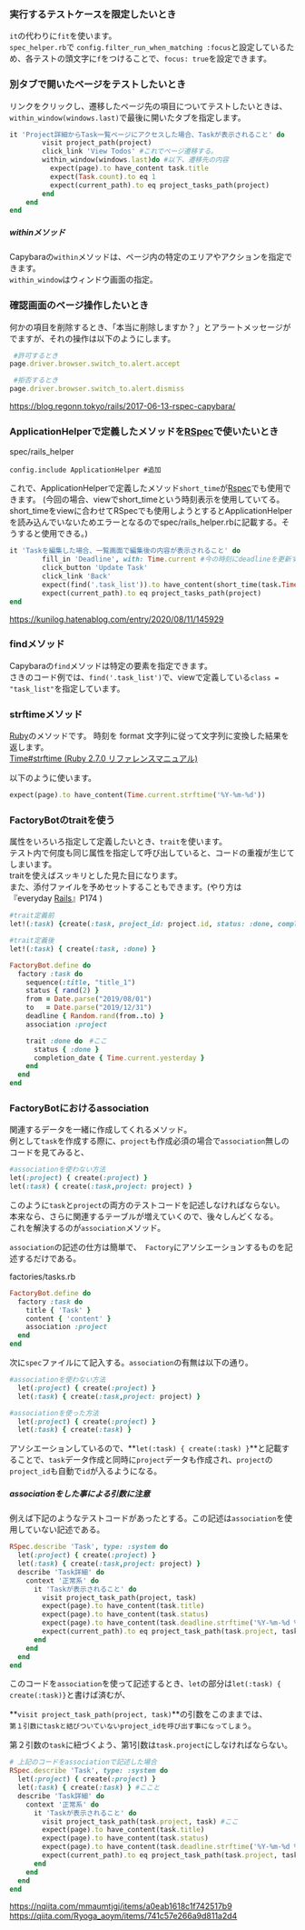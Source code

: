 
### 実行するテストケースを限定したいとき

`it`の代わりに`fit`を使います。  
`spec_helper.rb`で `config.filter_run_when_matching :focus`と設定しているため、各テストの頭文字に`f`をつけることで、`focus: true`を設定できます。

### 別タブで開いたページをテストしたいとき

リンクをクリックし、遷移したページ先の項目についてテストしたいときは、`within_window(windows.last)`で最後に開いたタブを指定します。

```ruby
it 'Project詳細からTask一覧ページにアクセスした場合、Taskが表示されること' do
        visit project_path(project)
        click_link 'View Todos' #これでページ遷移する。
        within_window(windows.last)do #以下、遷移先の内容
          expect(page).to have_content task.title
          expect(Task.count).to eq 1
          expect(current_path).to eq project_tasks_path(project)
        end
    end
end
```

##### withinメソッド
Capybaraの`within`メソッドは、ページ内の特定のエリアやアクションを指定できます。  
`within_window`はウィンドウ画面の指定。

### 確認画面のページ操作したいとき

何かの項目を削除するとき、「本当に削除しますか？」とアラートメッセージがでますが、それの操作は以下のようにします。

```ruby
 #許可するとき
page.driver.browser.switch_to.alert.accept 

 #拒否するとき
page.driver.browser.switch_to.alert.dismiss
```

https://blog.regonn.tokyo/rails/2017-06-13-rspec-capybara/


### ApplicationHelperで定義したメソッドを[RSpec](http://d.hatena.ne.jp/keyword/RSpec)で使いたいとき

spec/rails_helper
```
config.include ApplicationHelper #追加
```
これで、ApplicationHelperで定義したメソッド`short_time`が[Rspec](http://d.hatena.ne.jp/keyword/Rspec)でも使用できます。
(今回の場合、viewでshort_timeという時刻表示を使用していてる。short_timeをviewに合わせてRSpecでも使用しようとするとApplicationHelperを読み込んでいないためエラーとなるのでspec/rails_helper.rbに記載する。そうすると使用できる。)

```ruby
it 'Taskを編集した場合、一覧画面で編集後の内容が表示されること' do
        fill_in 'Deadline', with: Time.current #今の時刻にdeadlineを更新する。
        click_button 'Update Task'
        click_link 'Back'
        expect(find('.task_list')).to have_content(short_time(task.Time.current)) #ここ
        expect(current_path).to eq project_tasks_path(project)
end
```

https://kunilog.hatenablog.com/entry/2020/08/11/145929

### findメソッド

Capybaraの`find`メソッドは特定の要素を指定できます。  
さきのコード例では、`find('.task_list')`で、viewで定義している`class = "task_list"`を指定しています。

### strftimeメソッド

[Ruby](http://d.hatena.ne.jp/keyword/Ruby)のメソッドです。
時刻を format 文字列に従って文字列に変換した結果を返します。  
[Time#strftime (Ruby 2.7.0 リファレンスマニュアル)](https://docs.ruby-lang.org/ja/latest/method/Time/i/strftime.html)

以下のように使います。
```ruby
expect(page).to have_content(Time.current.strftime('%Y-%m-%d'))
```

### FactoryBotのtraitを使う

属性をいろいろ指定して定義したいとき、`trait`を使います。  
テスト内で何度も同じ属性を指定して呼び出していると、コードの重複が生じてしまいます。  
traitを使えばスッキリとした見た目になります。  
また、添付ファイルを予めセットすることもできます。(やり方は『everyday [Rails](http://d.hatena.ne.jp/keyword/Rails)』P174 )

```ruby
#trait定義前
let!(:task) {create(:task, project_id: project.id, status: :done, completion_date: Time.current.yesterday)}

#trait定義後
let!(:task) { create(:task, :done) }
```

```ruby
FactoryBot.define do
  factory :task do
    sequence(:title, "title_1")
    status { rand(2) }
    from = Date.parse("2019/08/01")
    to   = Date.parse("2019/12/31")
    deadline { Random.rand(from..to) }
    association :project

    trait :done do　#ここ
      status { :done }
      completion_date { Time.current.yesterday }
    end
  end
end
```

### FactoryBotにおけるassociation

関連するデータを一緒に作成してくれるメソッド。  
例として`task`を作成する際に、`project`も作成必須の場合で`association`無しのコードを見てみると、

```ruby
#associationを使わない方法
let(:project) { create(:project) }
let(:task) { create(:task,project: project) }
```

このように`task`と`project`の両方のテストコードを記述しなければならない。  
本来なら、さらに関連するテーブルが増えていくので、後々しんどくなる。  
これを解決するのが`association`メソッド。

`association`の記述の仕方は簡単で、　`Factory`にアソシエーションするものを記述するだけである。

factories/tasks.rb
```ruby
FactoryBot.define do
  factory :task do
    title { 'Task' }
    content { 'content' }
    association :project
  end
end
```

次に`spec`ファイルにて記入する。`association`の有無は以下の通り。
```ruby
#associationを使わない方法
  let(:project) { create(:project) }
  let(:task) { create(:task,project: project) }

#associationを使った方法
  let(:project) { create(:project) }
  let(:task) { create(:task) }
```

アソシエーションしているので、**`let(:task) { create(:task) }`**と記載することで、`task`データ作成と同時に`project`データも作成され、`project`の`project_id`も自動で`id`が入るようになる。

##### associationをした事による引数に注意

例えば下記のようなテストコードがあったとする。この記述は`association`を使用していない記述である。

```ruby
RSpec.describe 'Task', type: :system do
  let(:project) { create(:project) }
  let(:task) { create(:task,project: project) }
  describe 'Task詳細' do
    context '正常系' do
      it 'Taskが表示されること' do
        visit project_task_path(project, task)
        expect(page).to have_content(task.title)
        expect(page).to have_content(task.status)
        expect(page).to have_content(task.deadline.strftime('%Y-%m-%d %H:%M'))
        expect(current_path).to eq project_task_path(task.project, task)
      end
    end
  end
end
```

このコードを`association`を使って記述するとき、`let`の部分は`let(:task) { create(:task)}`と書けば済むが、

**`visit project_task_path(project, task)`**の引数をこのままでは、  
`第１引数にtaskと結びついていないproject_idを呼び出す事になってしまう`。

第２引数の`task`に紐づくよう、第1引数は`task.project`にしなければならない。

```ruby
# 上記のコードをassociationで記述した場合
RSpec.describe 'Task', type: :system do
  let(:project) { create(:project) }
  let(:task) { create(:task) } #ここと
  describe 'Task詳細' do
    context '正常系' do
      it 'Taskが表示されること' do
        visit project_task_path(task.project, task) #ここ
        expect(page).to have_content(task.title)
        expect(page).to have_content(task.status)
        expect(page).to have_content(task.deadline.strftime('%Y-%m-%d %H:%M'))
        expect(current_path).to eq project_task_path(task.project, task)
      end
    end
  end
end
```

https://nqiita.com/mmaumtjgj/items/a0eab1618c1f742517b9
https://qiita.com/Ryoga_aoym/items/741c57e266a9d811a2d4